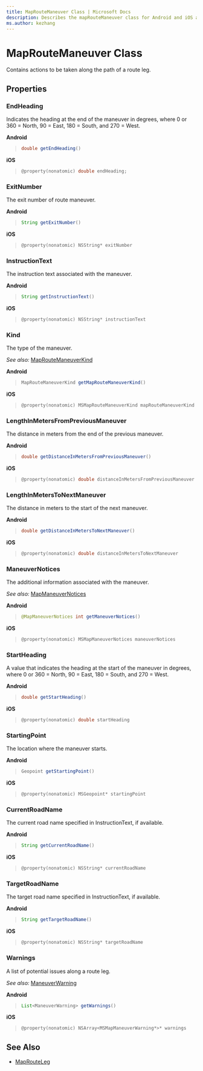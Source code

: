 ```yaml
---
title: MapRouteManeuver Class | Microsoft Docs
description: Describes the mapRouteManeuver class for Android and iOS and provides the class's properties and additional references.
ms.author: kezhang
---
```


# MapRouteManeuver Class

Contains actions to be taken along the path of a route leg.

## Properties

### EndHeading

Indicates the heading at the end of the maneuver in degrees, where 0 or 360 = North, 90 = East, 180 = South, and 270 = West.

**Android**

>```java
>double getEndHeading()
>```

**iOS**

>```objectivec
>@property(nonatomic) double endHeading;
>```

### ExitNumber

The exit number of route maneuver.

**Android**

>```java
>String getExitNumber()
>```

**iOS**

>```objectivec
>@property(nonatomic) NSString* exitNumber
>```

### InstructionText

The instruction text associated with the maneuver.

**Android**

>```java
>String getInstructionText()
>```

**iOS**

>```objectivec
>@property(nonatomic) NSString* instructionText
>```

### Kind  

The type of the maneuver.

_See also:_ [MapRouteManeuverKind](maproutemaneuverkind-enumeration.md)

**Android**

>```java
>MapRouteManeuverKind getMapRouteManeuverKind()
>```

**iOS**

>```objectivec
>@property(nonatomic) MSMapRouteManeuverKind mapRouteManeuverKind
>```

### LengthInMetersFromPreviousManeuver 

The distance in meters from the end of the previous maneuver.

**Android**

>```java
>double getDistanceInMetersFromPreviousManeuver()
>```

**iOS**

>```objectivec
>@property(nonatomic) double distanceInMetersFromPreviousManeuver
>```

### LengthInMetersToNextManeuver 

The distance in meters to the start of the next maneuver.

**Android**

>```java
>double getDistanceInMetersToNextManeuver()
>```

**iOS**

>```objectivec
>@property(nonatomic) double distanceInMetersToNextManeuver
>```

### ManeuverNotices  

The additional information associated with the maneuver.

_See also:_ [MapManeuverNotices](mapmaneuvernotices-enumeration.md)

**Android**

>```java
>@MapManeuverNotices int getManeuverNotices()
>```

**iOS**

>```objectivec
>@property(nonatomic) MSMapManeuverNotices maneuverNotices
>```

### StartHeading  

A value that indicates the heading at the start of the maneuver in degrees, where 0 or 360 = North, 90 = East, 180 = South, and 270 = West.

**Android**

>```java
>double getStartHeading()
>```

**iOS**

>```objectivec
>@property(nonatomic) double startHeading
>```

### StartingPoint  

The location where the maneuver starts.

**Android**

>```java
>Geopoint getStartingPoint()
>```

**iOS**

>```objectivec
>@property(nonatomic) MSGeopoint* startingPoint
>```


### CurrentRoadName  

The current road name specified in InstructionText, if available.

**Android**

>```java
>String getCurrentRoadName()
>```

**iOS**

>```objectivec
>@property(nonatomic) NSString* currentRoadName
>```

### TargetRoadName  

The target road name specified in InstructionText, if available.

**Android**

>```java
>String getTargetRoadName()
>```

**iOS**

>```objectivec
>@property(nonatomic) NSString* targetRoadName
>```

### Warnings  

A list of potential issues along a route leg.

_See also:_ [ManeuverWarning](maneuverwarning-class.md)

**Android**

>```java
>List<ManeuverWarning> getWarnings()
>```

**iOS**

>```objectivec
>@property(nonatomic) NSArray<MSMapManeuverWarning*>* warnings
>```

## See Also

* [MapRouteLeg](maprouteleg-class.md)
